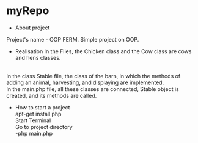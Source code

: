 # myRepo


* About project

Project's name - OOP FERM.
Simple project on OOP. 


* Realisation
In the Files, the Chicken class and the Cow class are cows and hens classes.
<br>
In the class Stable file, the class of the barn, in which the methods of adding an animal, harvesting, and displaying are implemented.<br>
In the main.php file, all these classes are connected, Stable object is created, and its methods are called.


* How to start a project<br>
apt-get install php<br>
Start Terminal<br>
Go to project directory<br>
-php main.php
